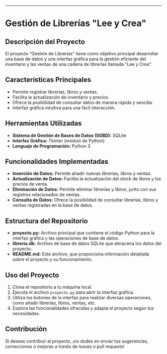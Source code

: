 ---
# Gestión de Librerías "Lee y Crea"
## Descripción del Proyecto
El proyecto "Gestión de Librerías" tiene como objetivo principal desarrollar una base de datos y una interfaz gráfica para la gestión eficiente del inventario y las ventas de una cadena de librerías llamada "Lee y Crea".
## Características Principales
- Permite registrar librerías, libros y ventas.
- Facilita la actualización de inventario y precios.
- Ofrece la posibilidad de consultar datos de manera rápida y sencilla.
- Interfaz gráfica intuitiva para una fácil interacción.
## Herramientas Utilizadas
- **Sistema de Gestión de Bases de Datos (SGBD):** SQLite
- **Interfaz Gráfica:** Tkinter (módulo de Python)
- **Lenguaje de Programación:** Python 3
## Funcionalidades Implementadas
- **Inserción de Datos:** Permite añadir nuevas librerías, libros y ventas.
- **Actualización de Datos:** Facilita la actualización del stock de libros y los precios de venta.
- **Eliminación de Datos:** Permite eliminar librerías y libros, junto con sus registros relacionados de ventas.
- **Consulta de Datos:** Ofrece la posibilidad de consultar librerías, libros y ventas registradas en la base de datos.
## Estructura del Repositorio
- **proyecto.py:** Archivo principal que contiene el código Python para la interfaz gráfica y las operaciones de base de datos.
- **libreria.db:** Archivo de base de datos SQLite que almacena los datos del proyecto.
- **README.md:** Este archivo, que proporciona información detallada sobre el proyecto y su funcionamiento.
## Uso del Proyecto
1. Clona el repositorio a tu máquina local.
2. Ejecuta el archivo `proyecto.py` para abrir la interfaz gráfica.
3. Utiliza los botones de la interfaz para realizar diversas operaciones, como añadir librerías, libros, ventas, etc.
4. Explora las funcionalidades ofrecidas y adapta el proyecto según tus necesidades.
## Contribución
Si deseas contribuir al proyecto, ¡no dudes en enviar tus sugerencias, correcciones o mejoras a través de issues o pull requests!
